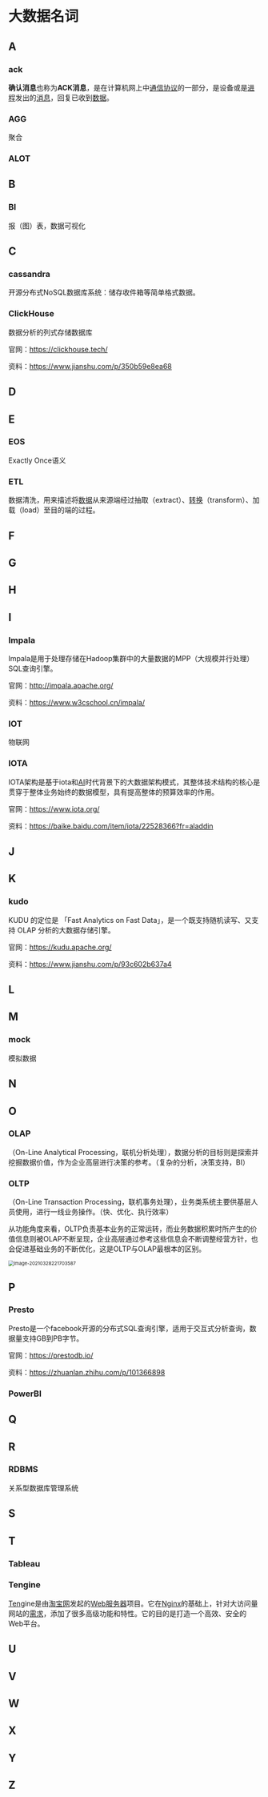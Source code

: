 # 大数据名词



## A

### ack

**确认消息**也称为**ACK消息**，是在计算机网上中[通信协议](https://baike.baidu.com/item/通信协议)的一部分，是设备或是[进程](https://baike.baidu.com/item/进程)发出的[消息](https://baike.baidu.com/item/消息)，回复已收到[数据](https://baike.baidu.com/item/数据/5947370)。

### AGG

聚合

### ALOT



## B

### BI

报（图）表，数据可视化

## C

### cassandra

开源分布式NoSQL数据库系统：储存收件箱等简单格式数据。

### ClickHouse

数据分析的列式存储数据库

官网：https://clickhouse.tech/

资料：https://www.jianshu.com/p/350b59e8ea68

## D



## E

### EOS

Exactly Once语义

### ETL

数据清洗，用来描述将[数据](https://baike.baidu.com/item/数据/5947370)从来源端经过抽取（extract）、[转换](https://baike.baidu.com/item/转换/197560)（transform）、加载（load）至目的端的过程。

## F



## G



## H



## I

### Impala

Impala是用于处理存储在Hadoop集群中的大量数据的MPP（大规模并行处理）SQL查询引擎。

官网：http://impala.apache.org/

资料：https://www.w3cschool.cn/impala/

### IOT

物联网

### IOTA

IOTA架构是基于iota和[AI](https://baike.baidu.com/item/AI/25417)时代背景下的大数据架构模式，其整体技术结构的核心是贯穿于整体业务始终的数据模型，具有提高整体的预算效率的作用。

官网：https://www.iota.org/

资料：https://baike.baidu.com/item/iota/22528366?fr=aladdin

## J



## K

### kudo

KUDU 的定位是 「Fast Analytics on Fast Data」，是一个既支持随机读写、又支持 OLAP 分析的大数据存储引擎。

官网：https://kudu.apache.org/

资料：https://www.jianshu.com/p/93c602b637a4

## L



## M

### mock

模拟数据

## N





## O

### OLAP

（On-Line Analytical Processing，联机分析处理），数据分析的目标则是探索并挖掘数据价值，作为企业高层进行决策的参考。（复杂的分析，决策支持，BI）

### OLTP

（On-Line Transaction Processing，联机事务处理），业务类系统主要供基层人员使用，进行一线业务操作。（快、优化、执行效率）

从功能角度来看，OLTP负责基本业务的正常运转，而业务数据积累时所产生的价值信息则被OLAP不断呈现，企业高层通过参考这些信息会不断调整经营方针，也会促进基础业务的不断优化，这是OLTP与OLAP最根本的区别。

<img src="01_%E5%A4%A7%E6%95%B0%E6%8D%AE%E5%90%8D%E8%AF%8D.assets/image-20210328221703587.png" alt="image-20210328221703587" style="zoom:67%;" />



## P

### Presto

Presto是一个facebook开源的分布式SQL查询引擎，适用于交互式分析查询，数据量支持GB到PB字节。

官网：https://prestodb.io/

资料：https://zhuanlan.zhihu.com/p/101366898

### PowerBI



## Q



## R

### RDBMS

关系型数据库管理系统

## S



## T

### Tableau



### Tengine

[Ten](https://baike.baidu.com/item/Ten/17211002)gine是由[淘宝网](https://baike.baidu.com/item/淘宝网/112187)发起的[Web服务器](https://baike.baidu.com/item/Web服务器)项目。它在[Nginx](https://baike.baidu.com/item/Nginx)的基础上，针对大访问量网站的[需求](https://baike.baidu.com/item/需求/3543925)，添加了很多高级功能和特性。它的目的是打造一个高效、安全的Web平台。

### 



## U



## V



## W



## X



## Y



## Z













